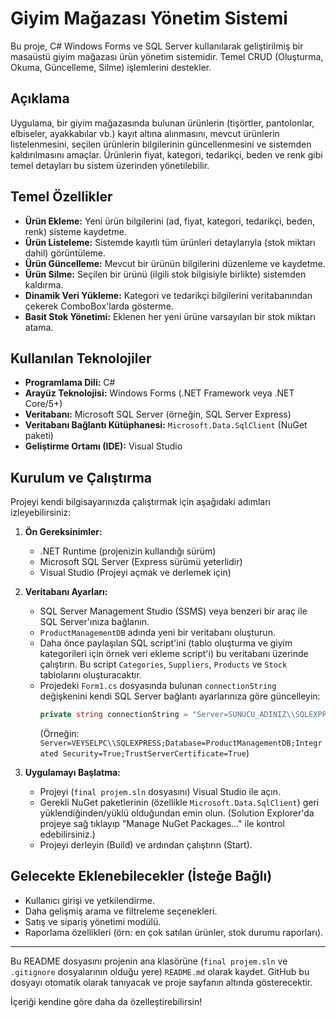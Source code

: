 # Giyim Mağazası Yönetim Sistemi

Bu proje, C# Windows Forms ve SQL Server kullanılarak geliştirilmiş bir masaüstü giyim mağazası ürün yönetim sistemidir. Temel CRUD (Oluşturma, Okuma, Güncelleme, Silme) işlemlerini destekler.

## Açıklama

Uygulama, bir giyim mağazasında bulunan ürünlerin (tişörtler, pantolonlar, elbiseler, ayakkabılar vb.) kayıt altına alınmasını, mevcut ürünlerin listelenmesini, seçilen ürünlerin bilgilerinin güncellenmesini ve sistemden kaldırılmasını amaçlar. Ürünlerin fiyat, kategori, tedarikçi, beden ve renk gibi temel detayları bu sistem üzerinden yönetilebilir.

## Temel Özellikler

* **Ürün Ekleme:** Yeni ürün bilgilerini (ad, fiyat, kategori, tedarikçi, beden, renk) sisteme kaydetme.
* **Ürün Listeleme:** Sistemde kayıtlı tüm ürünleri detaylarıyla (stok miktarı dahil) görüntüleme.
* **Ürün Güncelleme:** Mevcut bir ürünün bilgilerini düzenleme ve kaydetme.
* **Ürün Silme:** Seçilen bir ürünü (ilgili stok bilgisiyle birlikte) sistemden kaldırma.
* **Dinamik Veri Yükleme:** Kategori ve tedarikçi bilgilerini veritabanından çekerek ComboBox'larda gösterme.
* **Basit Stok Yönetimi:** Eklenen her yeni ürüne varsayılan bir stok miktarı atama.

## Kullanılan Teknolojiler

* **Programlama Dili:** C#
* **Arayüz Teknolojisi:** Windows Forms (.NET Framework veya .NET Core/5+)
* **Veritabanı:** Microsoft SQL Server (örneğin, SQL Server Express)
* **Veritabanı Bağlantı Kütüphanesi:** `Microsoft.Data.SqlClient` (NuGet paketi)
* **Geliştirme Ortamı (IDE):** Visual Studio

## Kurulum ve Çalıştırma

Projeyi kendi bilgisayarınızda çalıştırmak için aşağıdaki adımları izleyebilirsiniz:

1.  **Ön Gereksinimler:**
    * .NET Runtime (projenizin kullandığı sürüm)
    * Microsoft SQL Server (Express sürümü yeterlidir)
    * Visual Studio (Projeyi açmak ve derlemek için)

2.  **Veritabanı Ayarları:**
    * SQL Server Management Studio (SSMS) veya benzeri bir araç ile SQL Server'ınıza bağlanın.
    * `ProductManagementDB` adında yeni bir veritabanı oluşturun.
    * Daha önce paylaşılan SQL script'ini (tablo oluşturma ve giyim kategorileri için örnek veri ekleme script'i) bu veritabanı üzerinde çalıştırın. Bu script `Categories`, `Suppliers`, `Products` ve `Stock` tablolarını oluşturacaktır.
    * Projedeki `Form1.cs` dosyasında bulunan `connectionString` değişkenini kendi SQL Server bağlantı ayarlarınıza göre güncelleyin:
        ```csharp
        private string connectionString = "Server=SUNUCU_ADINIZ\\SQLEXPRESS_INSTANCE_ADINIZ;Database=ProductManagementDB;Integrated Security=True;TrustServerCertificate=True";
        ```
        (Örneğin: `Server=VEYSELPC\\SQLEXPRESS;Database=ProductManagementDB;Integrated Security=True;TrustServerCertificate=True`)

3.  **Uygulamayı Başlatma:**
    * Projeyi (`final projem.sln` dosyasını) Visual Studio ile açın.
    * Gerekli NuGet paketlerinin (özellikle `Microsoft.Data.SqlClient`) geri yüklendiğinden/yüklü olduğundan emin olun. (Solution Explorer'da projeye sağ tıklayıp "Manage NuGet Packages..." ile kontrol edebilirsiniz.)
    * Projeyi derleyin (Build) ve ardından çalıştırın (Start).



## Gelecekte Eklenebilecekler (İsteğe Bağlı)

* Kullanıcı girişi ve yetkilendirme.
* Daha gelişmiş arama ve filtreleme seçenekleri.
* Satış ve sipariş yönetimi modülü.
* Raporlama özellikleri (örn: en çok satılan ürünler, stok durumu raporları).

---

Bu README dosyasını projenin ana klasörüne (`final projem.sln` ve `.gitignore` dosyalarının olduğu yere) `README.md` olarak kaydet. GitHub bu dosyayı otomatik olarak tanıyacak ve proje sayfanın altında gösterecektir.

İçeriği kendine göre daha da özelleştirebilirsin!
